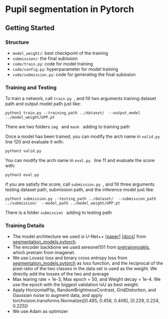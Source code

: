 # Pupil segmentation in Pytorch


## Getting Started

### Structure

- ```model_weight/```: best checkpoint of the training
- ```submission/```: the final subission
- ```code/train.py```: code for model training
- ```code/config.py```: hyperparameter for model training
- ```code/submission.py```: code for generating the final subission


### Training and Testing

To train a network, call ```train.py ```, and fill two arguments training dataset path and output model path just like:

```python3 train.py --training_path ../dataset/  --output_model ../model_weight/UPP.pt``` 

There are two folders ```img ``` and  ```mask ``` adding to training path

Once a model has been trained, you can modify the arch name in ```valid.py ``` line 120 and evaluate it with:

```python3 valid.py```

You can modify the arch name in ```eval.py ``` line 11 and evaluate the score with:

```python3 eval.py```

if you are satisfy the score, call ```submission.py ```, and fill three arguments testing dataset path, submission path, and the inference model just like:

```python3 submission.py --testing_path ../dataset/  --submission_path ../submission/  --model_path ../model_weight/UPP.pt```

There is a folder ```submission ``` adding to testing path

### Training Details

- The model architecture we used is U-Net++ [[paper](https://arxiv.org/pdf/1807.10165.pdf)] [[docs](https://smp.readthedocs.io/en/latest/models.html#id2)] from [segmentation_models.pytorch](https://github.com/qubvel/segmentation_models.pytorch).
- The encoder backbone we used seresnet101 from [pretrainmodels](https://github.com/Cadene/pretrained-models.pytorch/tree/master), which pretrain from imagenet.
- We use Lovasz loss and binary cross entropy loss from [segmentation_models.pytorch](https://github.com/qubvel/segmentation_models.pytorch) as loss function, and the reciprocal of the pixel ratio of the two classes in the data set is used as the weight. We directly add the losses of the two and average
- Max learing rate = 1e-3, Max epoch = 50, and Weight decay = 1e-4. We use the epoch with the biggest validation IoU as best weight.
- Apply HorizontalFlip, RandomBrightnessContrast, GridDistortion, and Gaussian noise to augment data, and apply torchvision.transforms.Normalize([0.485, 0.456, 0.406], [0.229, 0.224, 0.225])
- We use Adam as optimizer
